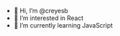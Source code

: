 - 👋 Hi, I’m @creyesb
- 👀 I’m interested in React
- 🌱 I’m currently learning JavaScript



<!---
creyesb/creyesb is a ✨ special ✨ repository because its `README.md` (this file) appears on your GitHub profile.
You can click the Preview link to take a look at your changes.
--->
